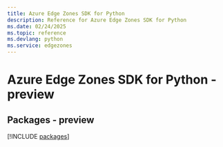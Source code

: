 ```yaml
---
title: Azure Edge Zones SDK for Python
description: Reference for Azure Edge Zones SDK for Python
ms.date: 02/24/2025
ms.topic: reference
ms.devlang: python
ms.service: edgezones
---
```

# Azure Edge Zones SDK for Python - preview
## Packages - preview
[!INCLUDE [packages](edge-zones-index.md)]